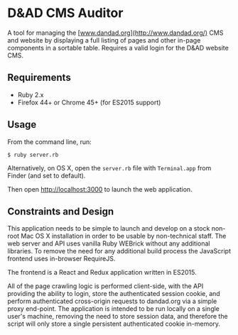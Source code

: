 D&AD CMS Auditor
================

A tool for managing the [www.dandad.org](http://www.dandad.org/) CMS and website by displaying a full listing of pages 
and other in-page components in a sortable table. Requires a valid login for the D&AD website CMS.

Requirements
------------

* Ruby 2.x
* Firefox 44+ or Chrome 45+ (for ES2015 support)

Usage
-----

From the command line, run:

```
$ ruby server.rb
```

Alternatively, on OS X, open the `server.rb` file with `Terminal.app` from Finder (and set to default).

Then open [http://localhost:3000](http://localhost:3000) to launch the web application.

Constraints and Design 
----------------------

This application needs to be simple to launch and develop on a stock non-root Mac OS X installation in order
to be usable by non-technical staff. The web server and API uses vanilla Ruby WEBrick without any additional 
libraries. To remove the need for any additional build process the JavaScript frontend uses in-browser RequireJS.

The frontend is a React and Redux application written in ES2015.

All of the page crawling logic is performed client-side, with the API providing the ability to login, store
the authenticated session cookie, and perform authenticated cross-origin requests to dandad.org via a simple proxy end-point.
The application is intended to be run locally on a single user's machine, removing the need to store session data, and
therefore the script will only store a single persistent authenticated cookie in-memory.
